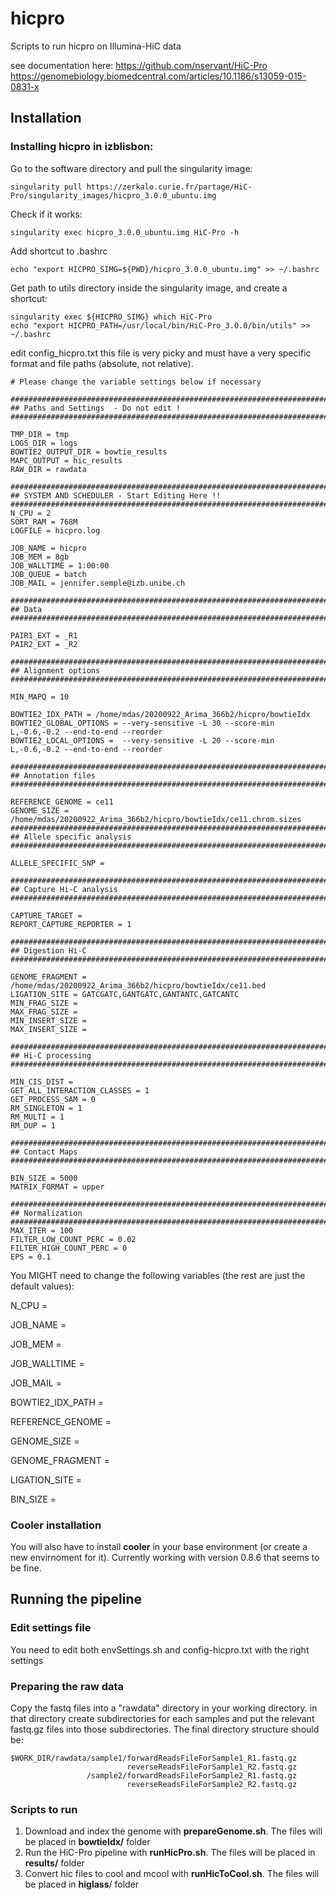 # hicpro
Scripts to run hicpro on Illumina-HiC data

see documentation here:
https://github.com/nservant/HiC-Pro
https://genomebiology.biomedcentral.com/articles/10.1186/s13059-015-0831-x

## Installation
### Installing hicpro in izblisbon:
Go to the software directory and pull the singularity image:
```
singularity pull https://zerkalo.curie.fr/partage/HiC-Pro/singularity_images/hicpro_3.0.0_ubuntu.img
```

Check if it works:
```
singularity exec hicpro_3.0.0_ubuntu.img HiC-Pro -h
```

Add shortcut to .bashrc
```
echo "export HICPRO_SIMG=${PWD}/hicpro_3.0.0_ubuntu.img" >> ~/.bashrc
```

Get path to utils directory inside the singularity image, and create a shortcut:
```
singularity exec ${HICPRO_SIMG} which HiC-Pro
echo "export HICPRO_PATH=/usr/local/bin/HiC-Pro_3.0.0/bin/utils" >> ~/.bashrc
```

edit config_hicpro.txt this file is very picky and must have a very specific format and file paths (absolute, not relative).

```
# Please change the variable settings below if necessary

#########################################################################
## Paths and Settings  - Do not edit !
#########################################################################

TMP_DIR = tmp
LOGS_DIR = logs
BOWTIE2_OUTPUT_DIR = bowtie_results
MAPC_OUTPUT = hic_results
RAW_DIR = rawdata

#######################################################################
## SYSTEM AND SCHEDULER - Start Editing Here !!
#######################################################################
N_CPU = 2
SORT_RAM = 768M
LOGFILE = hicpro.log

JOB_NAME = hicpro
JOB_MEM = 8gb
JOB_WALLTIME = 1:00:00
JOB_QUEUE = batch
JOB_MAIL = jennifer.semple@izb.unibe.ch

#########################################################################
## Data
#########################################################################

PAIR1_EXT = _R1
PAIR2_EXT = _R2

#######################################################################
## Alignment options
#######################################################################

MIN_MAPQ = 10

BOWTIE2_IDX_PATH = /home/mdas/20200922_Arima_366b2/hicpro/bowtieIdx
BOWTIE2_GLOBAL_OPTIONS = --very-sensitive -L 30 --score-min L,-0.6,-0.2 --end-to-end --reorder
BOWTIE2_LOCAL_OPTIONS =  --very-sensitive -L 20 --score-min L,-0.6,-0.2 --end-to-end --reorder

#######################################################################
## Annotation files
#######################################################################

REFERENCE_GENOME = ce11
GENOME_SIZE = /home/mdas/20200922_Arima_366b2/hicpro/bowtieIdx/ce11.chrom.sizes
#######################################################################
## Allele specific analysis
#######################################################################

ALLELE_SPECIFIC_SNP =

#######################################################################
## Capture Hi-C analysis
#######################################################################

CAPTURE_TARGET =
REPORT_CAPTURE_REPORTER = 1

#######################################################################
## Digestion Hi-C
#######################################################################

GENOME_FRAGMENT = /home/mdas/20200922_Arima_366b2/hicpro/bowtieIdx/ce11.bed
LIGATION_SITE = GATCGATC,GANTGATC,GANTANTC,GATCANTC
MIN_FRAG_SIZE =
MAX_FRAG_SIZE =
MIN_INSERT_SIZE =
MAX_INSERT_SIZE =

#######################################################################
## Hi-C processing
#######################################################################

MIN_CIS_DIST =
GET_ALL_INTERACTION_CLASSES = 1
GET_PROCESS_SAM = 0
RM_SINGLETON = 1
RM_MULTI = 1
RM_DUP = 1

#######################################################################
## Contact Maps
#######################################################################

BIN_SIZE = 5000
MATRIX_FORMAT = upper

#######################################################################
## Normalization
#######################################################################
MAX_ITER = 100
FILTER_LOW_COUNT_PERC = 0.02
FILTER_HIGH_COUNT_PERC = 0
EPS = 0.1
```

You MIGHT need to change the following variables (the rest are just the default values):

N_CPU = 

JOB_NAME = 

JOB_MEM =

JOB_WALLTIME = 

JOB_MAIL = 


BOWTIE2_IDX_PATH =


REFERENCE_GENOME = 

GENOME_SIZE = 


GENOME_FRAGMENT = 

LIGATION_SITE = 


BIN_SIZE =

### Cooler installation
You will also have to install **cooler** in your base environment (or create a new envirnoment for it). Currently working with version  0.8.6 that seems to be fine.


## Running the pipeline
### Edit settings file
You need to edit both envSettings.sh and config-hicpro.txt with the right settings

### Preparing the raw data
Copy the fastq files into a "rawdata" directory in your working directory. in that directory create subdirectories for each samples and put the relevant fastq.gz files into those subdirectories.
The final directory structure should be:
```
$WORK_DIR/rawdata/sample1/forwardReadsFileForSample1_R1.fastq.gz
                          reverseReadsFileForSample1_R2.fastq.gz
                 /sample2/forwardReadsFileForSample2_R1.fastq.gz
                          reverseReadsFileForSample2_R2.fastq.gz
```
                         
### Scripts to run
1. Download and index the genome with **prepareGenome.sh**. The files will be placed in __bowtieIdx/__ folder
2. Run the HiC-Pro pipeline with **runHicPro.sh**. The files will be placed in __results/__ folder
3. Convert hic files to cool and mcool with **runHicToCool.sh**. The files will be placed in __higlass__/ folder
